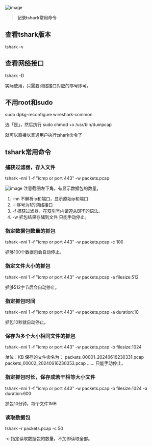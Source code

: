 ![image](https://github.com/user-attachments/assets/e3ea6ef6-3bc8-4877-8e0a-704e7a87104e)

> **记录tshark常用命令**

## 查看tshark版本
tshark -v

## 查看网络接口
tshark -D

实际使用，只需要网络接口对应的序号即可。

## 不用root和sudo
sudo dpkg-reconfigure wireshark-common

选「是」，然后执行
sudo chmod +x /usr/bin/dumpcap

就可以直接以普通用户执行tshark命令了

## tshark常用命令
### 捕获过滤器，存入文件
tshark -nni 1 -f "icmp or port 443" -w packets.pcap

![image](https://github.com/user-attachments/assets/a206c4fb-6e09-4ebe-b689-9e398bc67e0c)
注意截图左下角，有显示数据包的数量。
1. -nn 不解析ip和端口，显示原始ip和端口
2. -i 序号为1的网络接口
3. -f 捕获过滤器，在双引号内请遵从BPF的语法。
4. -w 抓包结果存储到文件
只能手动停止。
### 指定数据包数量的抓包
tshark -nni 1 -f "icmp or port 443" -w packets.pcap -c 100

抓够100个数据包会自动停止。

### 指定文件大小的抓包
tshark -nni 1 -f "icmp or port 443" -w packets.pcap -a filesize:512

抓够512字节后会自动停止。

### 指定抓包时间
tshark -nni 1 -f "icmp or port 443" -w packets.pcap -a duration:10

抓包10秒就自动停止。

### 保存为多个大小相同文件的抓包
tshark -nni 1 -f "icmp or port 443" -w packets.pcap -b filesize:1024

单位：KB
保存的文件命名为： 
packets_00001_20240616230331.pcap 
packets_00002_20240616230353.pcap
......
只能手动停止。

### 指定抓包时长，保存成若干相等大小文件
tshark -nni 1 -f "icmp or port 443" -w packets.pcap -b filesize:1024 -a duration:600

抓包10分钟，每个文件1MB

### 读取数据包
tshark -r packets.pcap -c 50

-c 指定读取数据包的数量，不加即读取全部。



